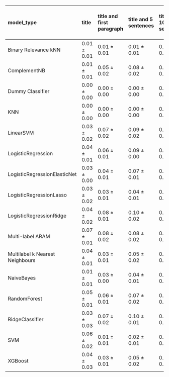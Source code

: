 | model_type                      | title           | title and first paragraph   | title and 5 sentences   | title and 10 sentences   | title and first sentence each paragraph   | raw text            |
|:--------------------------------|:----------------|:----------------------------|:------------------------|:-------------------------|:------------------------------------------|:--------------------|
| Binary Relevance kNN            | 0.01 $\pm$ 0.01 | 0.01 $\pm$ 0.01             | 0.01 $\pm$ 0.01         | 0.01 $\pm$ 0.01          | 0.02 $\pm$ 0.02                           | 0.01 $\pm$ 0.01     |
| ComplementNB                    | 0.01 $\pm$ 0.01 | 0.05 $\pm$ 0.02             | 0.08 $\pm$ 0.02         | 0.09 $\pm$ 0.02          | 0.06 $\pm$ 0.01                           | 0.06 $\pm$ 0.02     |
| Dummy Classifier                | 0.00 $\pm$ 0.00 | 0.00 $\pm$ 0.00             | 0.00 $\pm$ 0.00         | 0.00 $\pm$ 0.00          | 0.00 $\pm$ 0.00                           | 0.00 $\pm$ 0.00     |
| KNN                             | 0.00 $\pm$ 0.00 | 0.00 $\pm$ 0.00             | 0.00 $\pm$ 0.00         | 0.00 $\pm$ 0.00          | 0.00 $\pm$ 0.00                           | 0.00 $\pm$ 0.00     |
| LinearSVM                       | 0.03 $\pm$ 0.02 | 0.07 $\pm$ 0.02             | 0.09 $\pm$ 0.02         | 0.11 $\pm$ 0.02          | 0.08 $\pm$ 0.01                           | 0.12 $\pm$ 0.02     |
| LogisticRegression              | 0.04 $\pm$ 0.01 | 0.06 $\pm$ 0.01             | 0.09 $\pm$ 0.00         | 0.08 $\pm$ 0.02          | 0.08 $\pm$ 0.03                           | 0.10 $\pm$ 0.01     |
| LogisticRegressionElasticNet    | 0.03 $\pm$ 0.00 | 0.04 $\pm$ 0.01             | 0.07 $\pm$ 0.01         | 0.09 $\pm$ 0.04          | 0.09 $\pm$ 0.04                           | 0.11 $\pm$ 0.02     |
| LogisticRegressionLasso         | 0.03 $\pm$ 0.02 | 0.03 $\pm$ 0.01             | 0.04 $\pm$ 0.01         | 0.06 $\pm$ 0.04          | 0.08 $\pm$ 0.03                           | 0.07 $\pm$ 0.01     |
| LogisticRegressionRidge         | 0.04 $\pm$ 0.02 | 0.08 $\pm$ 0.01             | 0.10 $\pm$ 0.02         | 0.08 $\pm$ 0.02          | 0.08 $\pm$ 0.01                           | 0.08 $\pm$ 0.01     |
| Multi-label ARAM                | 0.07 $\pm$ 0.01 | 0.08 $\pm$ 0.02             | 0.08 $\pm$ 0.02         | 0.08 $\pm$ 0.02          | 0.07 $\pm$ 0.01                           | 0.05 $\pm$ 0.03     |
| Multilabel k Nearest Neighbours | 0.04 $\pm$ 0.01 | 0.03 $\pm$ 0.01             | 0.05 $\pm$ 0.02         | 0.04 $\pm$ 0.02          | 0.03 $\pm$ 0.02                           | 0.06 $\pm$ 0.02     |
| NaiveBayes                      | 0.01 $\pm$ 0.01 | 0.03 $\pm$ 0.00             | 0.04 $\pm$ 0.01         | 0.05 $\pm$ 0.03          | 0.03 $\pm$ 0.01                           | 0.05 $\pm$ 0.01     |
| RandomForest                    | 0.05 $\pm$ 0.01 | 0.06 $\pm$ 0.01             | 0.07 $\pm$ 0.02         | 0.08 $\pm$ 0.02          | 0.07 $\pm$ 0.01                           | 0.09 $\pm$ 0.02     |
| RidgeClassifier                 | 0.03 $\pm$ 0.03 | 0.07 $\pm$ 0.02             | 0.10 $\pm$ 0.01         | 0.08 $\pm$ 0.02          | 0.09 $\pm$ 0.01                           | 0.10 $\pm$ 0.01     |
| SVM                             | 0.06 $\pm$ 0.02 | 0.01 $\pm$ 0.01             | 0.02 $\pm$ 0.01         | 0.01 $\pm$ 0.01          | 0.03 $\pm$ 0.02                           | 0.02 $\pm$ 0.01     |
| XGBoost                         | 0.04 $\pm$ 0.03 | 0.03 $\pm$ 0.01             | 0.05 $\pm$ 0.02         | 0.08 $\pm$ 0.02          | 0.07 $\pm$ 0.04                           | **0.13 $\pm$ 0.05** |